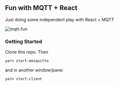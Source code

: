 ## Fun with MQTT + React

Just doing some independent play with React + MQTT

![mqtt-fun](https://user-images.githubusercontent.com/3521444/61753928-042f7800-ad66-11e9-9da7-f61984c12e16.gif)

### Getting Started

Clone this repo. Then

```sh
yarn start:mosquitto
```

and in another window/pane:

```sh
yarn start:client
```
